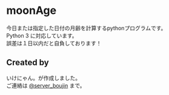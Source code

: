 # moonAge
今日または指定した日付の月齢を計算するpythonプログラムです。<br>
Python 3 に対応しています。<br>
誤差は１日以内だと自負しております！<br>
## Created by
いけにゃん。が作成しました。<br>
ご連絡は <a href="https://twitter.com/server_boujin">@server_boujin</a> まで。
